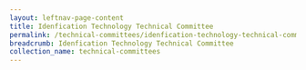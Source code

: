 ```yaml
---
layout: leftnav-page-content
title: Idenfication Technology Technical Committee
permalink: /technical-committees/idenfication-technology-technical-committee/
breadcrumb: Idenfication Technology Technical Committee
collection_name: technical-committees
---
```

